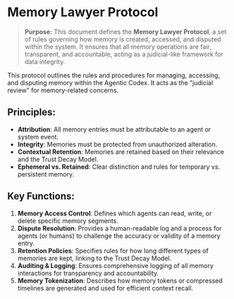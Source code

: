 # Memory Lawyer Protocol

> **Purpose:** This document defines the **Memory Lawyer Protocol**, a set of rules governing how memory is created, accessed, and disputed within the system. It ensures that all memory operations are fair, transparent, and accountable, acting as a judicial-like framework for data integrity.

This protocol outlines the rules and procedures for managing, accessing, and disputing memory within the Agentic Codex. It acts as the "judicial review" for memory-related concerns.

## Principles:
*   **Attribution**: All memory entries must be attributable to an agent or system event.
*   **Integrity**: Memories must be protected from unauthorized alteration.
*   **Contextual Retention**: Memories are retained based on their relevance and the Trust Decay Model.
*   **Ephemeral vs. Retained**: Clear distinction and rules for temporary vs. persistent memory.

## Key Functions:
1.  **Memory Access Control**: Defines which agents can read, write, or delete specific memory segments.
2.  **Dispute Resolution**: Provides a human-readable log and a process for agents (or humans) to challenge the accuracy or validity of a memory entry.
3.  **Retention Policies**: Specifies rules for how long different types of memories are kept, linking to the Trust Decay Model.
4.  **Auditing & Logging**: Ensures comprehensive logging of all memory interactions for transparency and accountability.
5.  **Memory Tokenization**: Describes how memory tokens or compressed timelines are generated and used for efficient context recall.